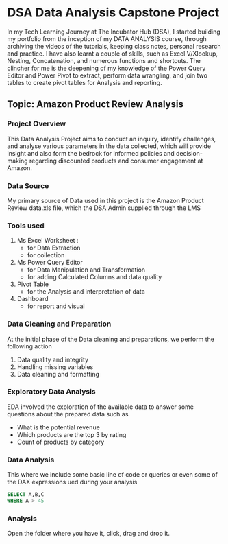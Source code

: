 # DSA Data Analysis Capstone Project

In my Tech Learning Journey at The Incubator Hub (DSA),  I started building
my portfolio from the inception of my DATA ANALYSIS course, through archiving the videos of the tutorials, 
keeping class notes, personal research and practice.
I have also learnt a couple of skills, such as Excel V/Xlookup, Nesting, Concatenation, and numerous functions and shortcuts. The clincher for me is the deepening of my knowledge of the Power Query Editor and Power Pivot to extract, perform data wrangling, and join two tables to create pivot tables 
for Analysis and reporting.
 
## Topic: Amazon Product Review Analysis

### Project Overview  
This Data Analysis Project aims to conduct an inquiry, identify challenges, and analyse various parameters in the data collected, which will provide insight and also form the bedrock for informed policies and decision-making regarding discounted products and consumer engagement at Amazon.

### Data Source 

My primary source of Data used in this project is the Amazon Product Review data.xls file, which the DSA Admin supplied through the LMS
 
### Tools used 
1. Ms Excel Worksheet :
   - for Data Extraction 
   - for collection
2. Ms Power Query Editor
   - for Data Manipulation and Transformation
   - for adding Calculated Columns and data quality
3. Pivot Table
   - for the Analysis and interpretation of data
4. Dashboard
   - for report and visual 
   
### Data Cleaning and Preparation 

At the initial phase of the Data cleaning and preparations, we perform the following action
1. Data quality and integrity
2. Handling missing variables
3. Data cleaning and formatting

### Exploratory Data Analysis
EDA involved the exploration of the available data  to answer some questions about the prepared 
data such as 
- What is the potential revenue
- Which products are the top 3 by rating
- Count of products by category

### Data Analysis 

This where we include some basic line of code or queries or even some of the DAX expressions ued during your analysis

 ```SQL 
 SELECT A,B,C
 WHERE A > 45

```

### Analysis

Open the folder where you have it, click, drag and drop it.  
   
